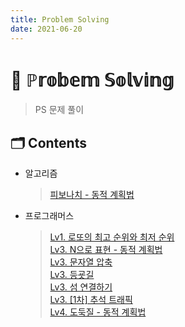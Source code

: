 ```yaml
---
title: Problem Solving
date: 2021-06-20
---  
```

# 📝 ℙ𝕣𝕠𝕓𝕖𝕞 𝕊𝕠𝕝𝕧𝕚𝕟𝕘


> PS 문제 풀이

## 🗂 Contents
- 알고리즘  
  > [피보나치 - 동적 계획법](/posts/ProblemSolving/01_PS_01_Fibonacci_DynamicProgramming.html)  

- 프로그래머스  
  > [Lv1. 로또의 최고 순위와 최저 순위](/posts/ProblemSolving/02_Programmers_Lv1_01_lottos_max_min.html)  
  > [Lv3. N으로 표현 - 동적 계획법](/posts/ProblemSolving/02_Programmers_Lv3_01_usingN_DynamicProgramming.html)  
  > [Lv3. 문자열 압축](/posts/ProblemSolving/02_Programmers_Lv3_02_Compress_Word.html)  
  > [Lv3. 등굣길](/posts/ProblemSolving/02_Programmers_Lv3_03_GoToSchool.html)  
  > [Lv3. 섬 연결하기](/posts/ProblemSolving/02_Programmers_Lv3_04_ConnectIsland.html)  
  > [Lv3. [1차] 추석 트래픽](/posts/ProblemSolving/02_Programmers_Lv3_05_ChuseokTraffic.html)  
  > [Lv4. 도둑질 - 동적 계획법](/posts/ProblemSolving/02_Programmers_Lv4_01_RobHouse.html)  

